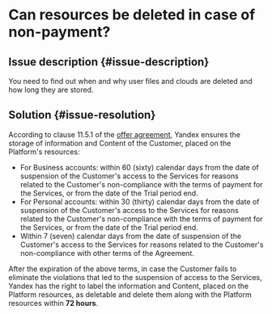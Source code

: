 # Can resources be deleted in case of non-payment?



## Issue description {#issue-description}

You need to find out when and why user files and clouds are deleted and how long they are stored.

## Solution {#issue-resolution}

According to clause 11.5.1 of the [offer agreement](https://yandex.ru/legal/cloud_oferta/), Yandex ensures the storage of information and Content of the Customer, placed on the Platform's resources:

* For Business accounts: within 60 (sixty) calendar days from the date of suspension of the Customer's access to the Services for reasons related to the Customer's non-compliance with the terms of payment for the Services, or from the date of the Trial period end.
* For Personal accounts: within 30 (thirty) calendar days from the date of suspension of the Customer's access to the Services for reasons related to the Customer's non-compliance with the terms of payment for the Services, or from the date of the Trial period end.
* Within 7 (seven) calendar days from the date of suspension of the Customer's access to the Services for reasons related to the Customer's non-compliance with other terms of the Agreement.

After the expiration of the above terms, in case the Customer fails to eliminate the violations that led to the suspension of access to the Services, Yandex has the right to label the information and Content, placed on the Platform resources, as deletable and delete them along with the Platform resources within **72 hours**.